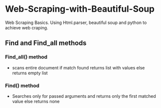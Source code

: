 # Web-Scraping-with-Beautiful-Soup
Web Scraping Basics. Using Html.parser, beautiful soup and python to achieve web craping.


## Find and Find_all methods

### Find_all() method
- scans entire document if match found returns list with values else returns empty list

### Find() method
- Searches only for passed arguments and returns only the first matched value else returns none